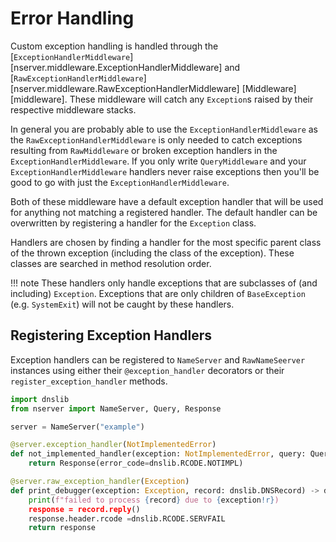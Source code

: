 # Error Handling

Custom exception handling is handled through the [`ExceptionHandlerMiddleware`][nserver.middleware.ExceptionHandlerMiddleware] and [`RawExceptionHandlerMiddleware`][nserver.middleware.RawExceptionHandlerMiddleware] [Middleware][middleware]. These middleware will catch any `Exception`s raised by their respective middleware stacks.

In general you are probably able to use the `ExceptionHandlerMiddleware` as the `RawExceptionHandlerMiddleware` is only needed to catch exceptions resulting from `RawMiddleware` or broken exception handlers in the `ExceptionHandlerMiddleware`. If you only write `QueryMiddleware` and your `ExceptionHandlerMiddleware` handlers never raise exceptions then you'll be good to go with just the `ExceptionHandlerMiddleware`.

Both of these middleware have a default exception handler that will be used for anything not matching a registered handler. The default handler can be overwritten by registering a handler for the `Exception` class.

Handlers are chosen by finding a handler for the most specific parent class of the thrown exception (including the class of the exception). These classes are searched in method resolution order.

!!! note
    These handlers only handle exceptions that are subclasses of (and including) `Exception`. Exceptions that are only children of `BaseException` (e.g. `SystemExit`) will not be caught by these handlers.

## Registering Exception Handlers

Exception handlers can be registered to `NameServer` and `RawNameSeerver` instances using either their `@exception_handler` decorators or their `register_exception_handler` methods.

```python
import dnslib
from nserver import NameServer, Query, Response

server = NameServer("example")

@server.exception_handler(NotImplementedError)
def not_implemented_handler(exception: NotImplementedError, query: Query) -> Response:
    return Response(error_code=dnslib.RCODE.NOTIMPL)

@server.raw_exception_handler(Exception)
def print_debugger(exception: Exception, record: dnslib.DNSRecord) -> dnslib.DNSRecord:
    print(f"failed to process {record} due to {exception!r})
    response = record.reply()
    response.header.rcode =dnslib.RCODE.SERVFAIL
    return response
```
